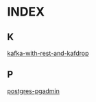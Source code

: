 # INDEX

## K

[kafka-with-rest-and-kafdrop](https://raw.githubusercontent.com/alantelles/useful-docker-compose/main/docker-composes/K/kafka-with-rest-and-kafdrop.yml)

## P

[postgres-pgadmin](https://raw.githubusercontent.com/alantelles/useful-docker-compose/main/docker-composes/P/postgres-pgadmin.yml)

